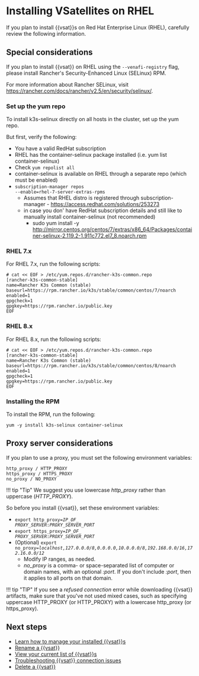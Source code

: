 # Installing VSatellites on RHEL

If you plan to install {{vsat}}s on Red Hat Enterprise Linux (RHEL), carefully review the following information.

## Special considerations

If you plan to install {{vsat}} on RHEL using the <code>--venafi-registry</code> flag, please install Rancher's Security-Enhanced Linux (SELinux) RPM. 

For more information about Rancher SELinux, visit https://rancher.com/docs/rancher/v2.5/en/security/selinux/.

### Set up the yum repo

To install k3s-selinux directly on all hosts in the cluster, set up the yum repo.

But first, verify the following:

- You have a valid RedHat subscription 
- RHEL has the container-selinux package installed (i.e. yum list container-selinux)
- Check <code>yum repolist all</code>
- container-selinux is available on RHEL through a separate repo (which must be enabled)
- <code>subscription-manager repos --enable=rhel-7-server-extras-rpms</code> 
    - Assumes that RHEL distro is registered through subscription-manager - https://access.redhat.com/solutions/253273
    - in case you don' have RedHat subscription details and still like to manually install container-selinux (not recommended)
        - sudo yum install -y http://mirror.centos.org/centos/7/extras/x86_64/Packages/container-selinux-2.119.2-1.911c772.el7_8.noarch.rpm

### RHEL 7.x

For RHEL 7.x, run the following scripts:

```
# cat << EOF > /etc/yum.repos.d/rancher-k3s-common.repo
[rancher-k3s-common-stable]
name=Rancher K3s Common (stable)
baseurl=https://rpm.rancher.io/k3s/stable/common/centos/7/noarch
enabled=1
gpgcheck=1
gpgkey=https://rpm.rancher.io/public.key
EOF
```

### RHEL 8.x

For RHEL 8.x, run the following scripts:

```
# cat << EOF > /etc/yum.repos.d/rancher-k3s-common.repo
[rancher-k3s-common-stable]
name=Rancher K3s Common (stable)
baseurl=https://rpm.rancher.io/k3s/stable/common/centos/8/noarch
enabled=1
gpgcheck=1
gpgkey=https://rpm.rancher.io/public.key
EOF
```

### Installing the RPM

To install the RPM, run the following:

<code>yum -y install k3s-selinux container-selinux</code>

## Proxy server considerations

If you plan to use a proxy, you must set the following environment variables:

    http_proxy / HTTP_PROXY
    https_proxy / HTTPS_PROXY
    no_proxy / NO_PROXY

!!! tip "Tip" 
    We suggest you use lowercase *http_proxy* rather than uppercase (*HTTP_PROXY*).

So before you install {{vsat}}, set these environment variables:

- <code>export http_proxy=*IP_OF_ PROXY_SERVER*:*PROXY_SERVER_PORT*</code>
- <code>export https_proxy=*IP_OF_ PROXY_SERVER*:*PROXY_SERVER_PORT*</code>
- (Optional) <code>export no_proxy=*localhost,127.0.0.0/8,0.0.0.0,10.0.0.0/8,192.168.0.0/16,172.16.0.0/12*</code>
    - Modify IP ranges, as needed.
    - *no_proxy* is a comma- or space-separated list of computer
or domain names, with an optional *:port*.  If you don't include *:port*, then it applies to all ports on that domain.

!!! tip "TIP"
    If you see a *refused connection* error while downloading {{vsat}} artifacts, make sure that you've not used mixed cases, such as specifying uppercase HTTP_PROXY (or HTTP_PROXY) with a lowercase http_proxy (or https_proxy).

## Next steps

- [Learn how to manage your installed {{vsat}}s](t-VSatellite-managing.md)
- [Rename a {{vsat}}](renaming-a-vsatellite.md)
- [View your current list of {{vsat}}s](t-VSatellite-monitoring.md)
- [Troubleshooting {{vsat}} connection issues](../_FAQ-Troubleshooting/Troubleshooting.md)
- [Delete a {{vsat}}](t-VSatellite-delete.md)
